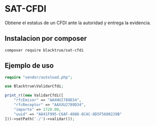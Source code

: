 
# SAT-CFDI  

Obtiene el estatus de un CFDI ante la autoridad y entrega la evidencia.

## Instalacion por composer

```
composer require blacktrue/sat-cfdi
```

## Ejemplo de uso

```php
require "vendor/autoload.php";

use Blacktrue\ValidarCfdi;

print_r((new ValidarCfdi([
    "rfcEmisor" => "AAXHUI789D34",
    "rfcReceptor" => "AAXXU2789D34",
    "importe" => 1720.00,
    "uuid" => "A841F995-C6AF-4088-8CAC-8D5F5680229B"
]))->setPath('./')->validar());

```